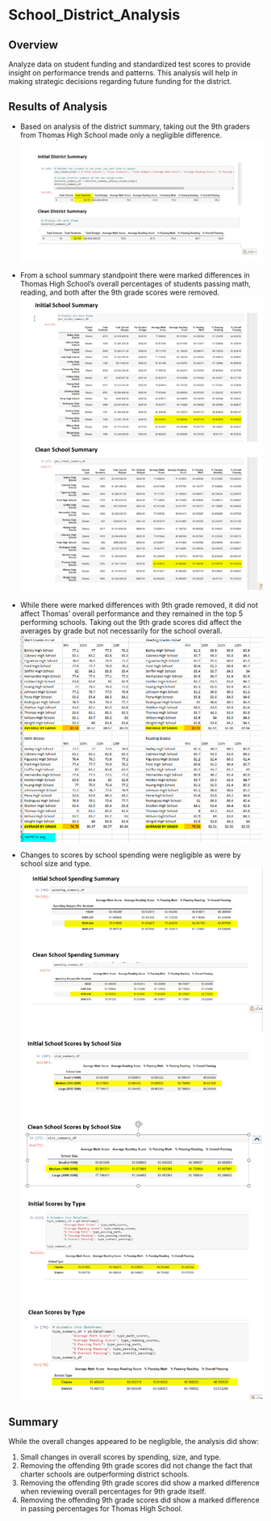 # School_District_Analysis
## **Overview**
Analyze data on student funding and standardized test scores to provide insight on performance trends and patterns.  This analysis will help in making strategic decisions regarding future funding for the district.
## **Results of Analysis**
* Based on analysis of the district summary, taking out the 9th graders from Thomas High School made only a negligible difference. 
  ![DistrictSummaryComparison](https://github.com/agordon16/School_District_Analysis/blob/afd0c3781f5d9ea2fdeb5ae36c9ca0d286ee3699/Images/DistrictSummaryComparison.png)
  
* From a school summary standpoint there were marked differences in Thomas High School’s overall percentages of students passing math, reading, and both after the 9th grade scores   were removed.
  ![SchoolSummaryComparison](https://github.com/agordon16/School_District_Analysis/blob/afd0c3781f5d9ea2fdeb5ae36c9ca0d286ee3699/Images/SchoolSummaryComparison.png)
  
* While there were marked differences with 9th grade removed, it did not affect Thomas’ overall performance and they remained in the top 5 performing schools.
  Taking out the 9th grade scores did affect the averages by grade but not necessarily for the school overall.
  ![GradePercentageComparison](https://github.com/agordon16/School_District_Analysis/blob/afd0c3781f5d9ea2fdeb5ae36c9ca0d286ee3699/Images/GradePercentagesComparison.png)
* Changes to scores by school spending were negligible as were by school size and type.
  ![SchoolSpendingSummary](https://github.com/agordon16/School_District_Analysis/blob/afd0c3781f5d9ea2fdeb5ae36c9ca0d286ee3699/Images/SchoolSpendingSummaryComparison.png)
  ![SchoolSizeSummary](https://github.com/agordon16/School_District_Analysis/blob/afd0c3781f5d9ea2fdeb5ae36c9ca0d286ee3699/Images/SchoolSummaryBySizeComparison.png)
  ![SchoolTypeSummary](https://github.com/agordon16/School_District_Analysis/blob/afd0c3781f5d9ea2fdeb5ae36c9ca0d286ee3699/Images/ScoresByTypeComparison.png)
  
## **Summary**
While the overall changes appeared to be negligible, the analysis did show:
1.	Small changes in overall scores by spending, size, and type. 
2.	Removing the offending 9th grade scores did not change the fact that charter schools are outperforming district schools.
3.	Removing the offending 9th grade scores did show a marked difference when reviewing overall percentages for 9th grade itself. 
4.	Removing the offending 9th grade scores did show a marked difference in passing percentages for Thomas High School.
